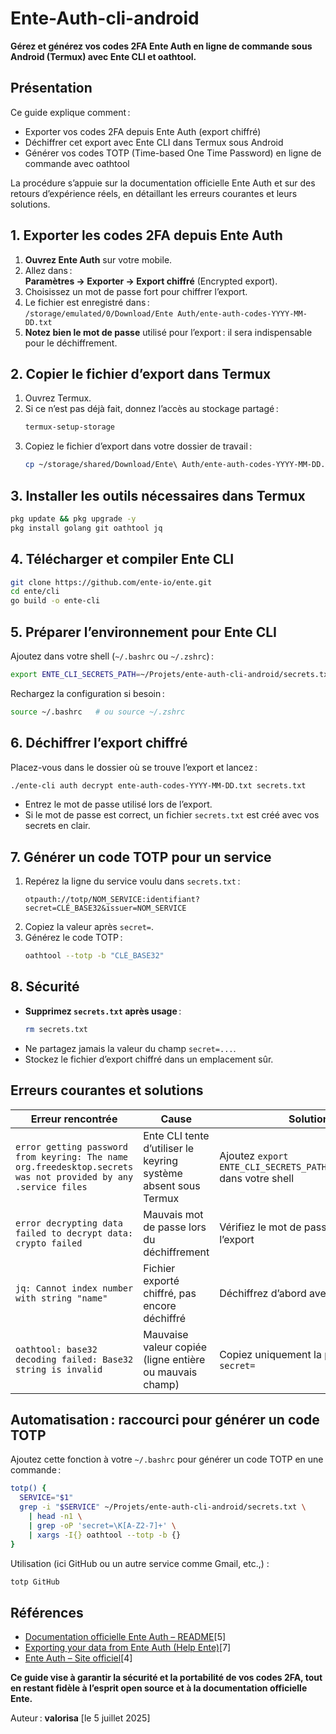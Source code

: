 # Ente-Auth-cli-android

**Gérez et générez vos codes 2FA Ente Auth en ligne de commande sous Android (Termux) avec Ente CLI et oathtool.**

## Présentation

Ce guide explique comment :
- Exporter vos codes 2FA depuis Ente Auth (export chiffré)
- Déchiffrer cet export avec Ente CLI dans Termux sous Android
- Générer vos codes TOTP (Time-based One Time Password) en ligne de commande avec oathtool

La procédure s’appuie sur la documentation officielle Ente Auth et sur des retours d’expérience réels, en détaillant les erreurs courantes et leurs solutions.

## 1. Exporter les codes 2FA depuis Ente Auth

1. **Ouvrez Ente Auth** sur votre mobile.
2. Allez dans :  
   **Paramètres → Exporter → Export chiffré** (Encrypted export).
3. Choisissez un mot de passe fort pour chiffrer l’export.
4. Le fichier est enregistré dans :  
   `/storage/emulated/0/Download/Ente Auth/ente-auth-codes-YYYY-MM-DD.txt`
5. **Notez bien le mot de passe** utilisé pour l’export : il sera indispensable pour le déchiffrement.

## 2. Copier le fichier d’export dans Termux

1. Ouvrez Termux.
2. Si ce n’est pas déjà fait, donnez l’accès au stockage partagé :
   ```sh
   termux-setup-storage
   ```
3. Copiez le fichier d’export dans votre dossier de travail :
   ```sh
   cp ~/storage/shared/Download/Ente\ Auth/ente-auth-codes-YYYY-MM-DD.txt ~/Projets/ente-auth-cli-android/
   ```

## 3. Installer les outils nécessaires dans Termux

```sh
pkg update && pkg upgrade -y
pkg install golang git oathtool jq
```

## 4. Télécharger et compiler Ente CLI

```sh
git clone https://github.com/ente-io/ente.git
cd ente/cli
go build -o ente-cli
```

## 5. Préparer l’environnement pour Ente CLI

Ajoutez dans votre shell (`~/.bashrc` ou `~/.zshrc`) :
```sh
export ENTE_CLI_SECRETS_PATH=~/Projets/ente-auth-cli-android/secrets.txt
```
Rechargez la configuration si besoin :
```sh
source ~/.bashrc   # ou source ~/.zshrc
```

## 6. Déchiffrer l’export chiffré

Placez-vous dans le dossier où se trouve l’export et lancez :
```sh
./ente-cli auth decrypt ente-auth-codes-YYYY-MM-DD.txt secrets.txt
```
- Entrez le mot de passe utilisé lors de l’export.
- Si le mot de passe est correct, un fichier `secrets.txt` est créé avec vos secrets en clair.

## 7. Générer un code TOTP pour un service

1. Repérez la ligne du service voulu dans `secrets.txt` :
   ```
   otpauth://totp/NOM_SERVICE:identifiant?secret=CLÉ_BASE32&issuer=NOM_SERVICE
   ```
2. Copiez la valeur après `secret=`.
3. Générez le code TOTP :
   ```sh
   oathtool --totp -b "CLÉ_BASE32"
   ```

## 8. Sécurité

- **Supprimez `secrets.txt` après usage** :
  ```sh
  rm secrets.txt
  ```
- Ne partagez jamais la valeur du champ `secret=...`.
- Stockez le fichier d’export chiffré dans un emplacement sûr.

## Erreurs courantes et solutions

| Erreur rencontrée | Cause | Solution |
|-------------------|-------|----------|
| `error getting password from keyring: The name org.freedesktop.secrets was not provided by any .service files` | Ente CLI tente d’utiliser le keyring système absent sous Termux | Ajoutez `export ENTE_CLI_SECRETS_PATH=./secrets.txt` dans votre shell |
| `error decrypting data failed to decrypt data: crypto failed` | Mauvais mot de passe lors du déchiffrement | Vérifiez le mot de passe utilisé lors de l’export |
| `jq: Cannot index number with string "name"` | Fichier exporté chiffré, pas encore déchiffré | Déchiffrez d’abord avec Ente CLI |
| `oathtool: base32 decoding failed: Base32 string is invalid` | Mauvaise valeur copiée (ligne entière ou mauvais champ) | Copiez uniquement la partie après `secret=` |

## Automatisation : raccourci pour générer un code TOTP

Ajoutez cette fonction à votre `~/.bashrc` pour générer un code TOTP en une commande :

```sh
totp() {
  SERVICE="$1"
  grep -i "$SERVICE" ~/Projets/ente-auth-cli-android/secrets.txt \
    | head -n1 \
    | grep -oP 'secret=\K[A-Z2-7]+' \
    | xargs -I{} oathtool --totp -b {}
}
```
Utilisation (ici GitHub ou un autre service comme Gmail, etc.,) :
```sh
totp GitHub
```

## Références

- [Documentation officielle Ente Auth – README](https://github.com/ente-io/ente/blob/main/auth/README.md)[5]
- [Exporting your data from Ente Auth (Help Ente)](https://help.ente.io/auth/migration-guides/export)[7]
- [Ente Auth – Site officiel](https://ente.io/auth/)[4]

**Ce guide vise à garantir la sécurité et la portabilité de vos codes 2FA, tout en restant fidèle à l’esprit open source et à la documentation officielle Ente.**

Auteur : **valorisa** [le 5 juillet 2025]
